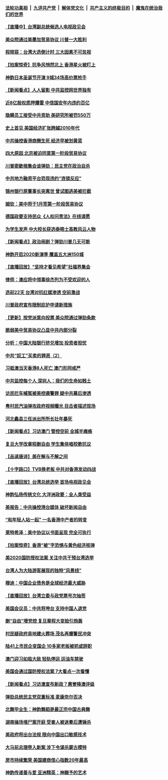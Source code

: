 ####  [法轮功真相](../../../../basic/blob/master/README.md?t=12202101) &nbsp;|&nbsp; [九评共产党](../../../../9ping.md/blob/master/README.md?t=12202101) &nbsp;|&nbsp; [解体党文化](../../../../jtdwh.md/blob/master/README.md?t=12202101)  &nbsp;|&nbsp; [共产主义的终极目的](../../../../gczydzjmd.md/blob/master/README.md?t=12202101) &nbsp;|&nbsp; [魔鬼在统治我们的世界](../../../../mgztzwmdsj.md/blob/master/README.md?t=12202101) 

#### [【直播中】台湾副总统候选人电视政见会](../pages/nf4514/n11733207.md?t=12202101) 

#### [美众院通过美墨加贸易协议 川普一大胜利](../pages/nf4514/n11734753.md?t=12202101) 

#### [程晓容：台湾大选倒计时 三大因素不可忽视](../pages/nf4514/n11734967.md?t=12202101) 

#### [【拍案惊奇】抗争风悄然北上 香港星火被盯上](../pages/nf4514/n11734006.md?t=12202101) 

#### [神韵日本圣诞节开演 9城34场高价票抢手](../pages/nf4514/n11734203.md?t=12202101) 

#### [【新闻看点】人人留影 中共监控网世界独有](../pages/nf4514/n11733260.md?t=12202101) 

#### [近8亿股权质押爆雷 中信国安年内违约百亿](../pages/nf4514/n11733621.md?t=12202101) 

#### [隐瞒员工接受中共资助 美研究所被罚550万](../pages/nf4514/n11733758.md?t=12202101) 

#### [史上首见 美国经济扩张跨越2010年代](../pages/nf4514/n11733756.md?t=12202101) 

#### [中共操控香港商圈生死 经济早被划黄蓝](../pages/nf4514/n11733596.md?t=12202101) 

#### [四大原因 北京被迫同意第一阶段贸易协议](../pages/nf4514/n11731502.md?t=12202101) 

#### [川普密歇根集会谈弹劾：民主党在政治自杀](../pages/nf4514/n11733479.md?t=12202101) 

#### [中共地方融资平台恐现违约“连锁反应”](../pages/nf4514/n11733285.md?t=12202101) 

#### [锦州银行原董事长突离世 曾试图逃美被拦截](../pages/nf4514/n11733304.md?t=12202101) 

#### [姆钦：美中将于1月签第一阶段贸易协议](../pages/nf4514/n11733234.md?t=12202101) 

#### [德国政要支持民众《人权问责法》在线请愿](../pages/nf4514/n11730975.md?t=12202101) 

#### [为学生发声 中大校长获选泰晤士高教风云人物](../pages/nf4514/n11732947.md?t=12202101) 

#### [【新闻看点】政治闹剧？弹劾川普几无可能](../pages/nf4514/n11733123.md?t=12202101) 

#### [神韵开启2020新演季 覆盖五大洲150城](../pages/nf4514/n11731582.md?t=12202101) 

#### [【直播回放】“坚持才看见希望”社福界集会](../pages/nf4514/n11732770.md?t=12202101) 

#### [律师：澳应将中领事徐杰列为不受欢迎的人](../pages/nf4514/n11730282.md?t=12202101) 

#### [选前22天 台湾对抗红媒渗透 空前激战](../pages/nf4514/n11732101.md?t=12202101) 

#### [川普政府宣布限制庇护申请新措施](../pages/nf4514/n11731825.md?t=12202101) 

#### [【更新】按党派意向投票 美众院通过弹劾条款](../pages/nf4514/n11730780.md?t=12202101) 

#### [脆弱美中贸易协议凸显中共内部分裂](../pages/nf4514/n11731529.md?t=12202101) 

#### [分析：中国大陆银行挤兑增加 投资者担忧](../pages/nf4514/n11731081.md?t=12202101) 

#### [中共“奴工”买卖的罪恶（2）](../pages/nf4514/n11716148.md?t=12202101) 

#### [习抵澳当天香港8人死亡 澳门形同戒严](../pages/nf4514/n11731332.md?t=12202101) 

#### [中共监控每个人 深圳人：我们的生命如贱土](../pages/nf4514/n11731162.md?t=12202101) 

#### [访民拦车喊冤被美控袭警罪 疑中共幕后渗透](../pages/nf4514/n11730957.md?t=12202101) 

#### [粤村民汽油弹攻政府视频曝光 目击者描述现场](../pages/nf4514/n11731023.md?t=12202101) 

#### [河北蠡县三任派出所所长壮年暴死](../pages/nf4514/n11731125.md?t=12202101) 

#### [【新闻看点】习访澳门 管控空前 全城半瘫痪](../pages/nf4514/n11730763.md?t=12202101) 

#### [复旦大学改章程删自由 学生集体唱校歌抗议](../pages/nf4514/n11730768.md?t=12202101) 

#### [【品读唐诗】美在解与不解之间](../pages/nf4514/n11706453.md?t=12202101) 

#### [【十字路口】TVB换老板 中共对香港发动四战](../pages/nf4514/n11729234.md?t=12202101) 

#### [【直播回放】台湾总统选举 首场电视政见会](../pages/nf4514/n11730384.md?t=12202101) 

#### [神韵弘扬传统文化 大洋洲政要：全人类受益](../pages/nf4514/n11704242.md?t=12202101) 

#### [美报告：中共操控港台媒体 破坏新闻自由](../pages/nf4514/n11729907.md?t=12202101) 

#### [“和年轻人站一起” 一名香港中产者的转变](../pages/nf4514/n11728008.md?t=12202101) 

#### [莱特希泽：美中协议以书面呈现 完全可执行](../pages/nf4514/n11729311.md?t=12202101) 

#### [【拍案惊奇】香港“被”字恐惧与黄色经济核弹](../pages/nf4514/n11729410.md?t=12202101) 

#### [美2020国防授权法案 关注中共干预台湾选举](../pages/nf4514/n11729318.md?t=12202101) 

#### [台湾人为大陆游客展现的独特“风景线”](../pages/nf4514/n11728703.md?t=12202101) 

#### [穆迪：中国企业债务是全球经济最大威胁](../pages/nf4514/n11729036.md?t=12202101) 

#### [【直播回放】台湾立委与政党票号次抽签](../pages/nf4514/n11728683.md?t=12202101) 

#### [美国会议员：中共将垮台 支持中国人退党](../pages/nf4514/n11725052.md?t=12202101) 

#### [删“自由”增党控 复旦章程大变脸引炮轰](../pages/nf4514/n11729071.md?t=12202101) 

#### [村民疑政府易地建火葬场 茂名再爆警民冲突](../pages/nf4514/n11728981.md?t=12202101) 

#### [陆41上市民企变国企 10多家老板被抓或辞职](../pages/nf4514/n11728754.md?t=12202101) 

#### [澳门迎习如临大敌 轻轨停运 运油车禁驶](../pages/nf4514/n11728815.md?t=12202101) 

#### [美国会通过国防授权法案 7大看点一次看懂](../pages/nf4514/n11726557.md?t=12202101) 

#### [【新闻看点】习访澳宣布新政？惠誉降澳评级](../pages/nf4514/n11728507.md?t=12202101) 

#### [弹劾总统民主党双重标准 麦康奈尔否决](../pages/nf4514/n11728758.md?t=12202101) 

#### [北舞毕业生：神韵舞蹈是最正宗中国古典舞](../pages/nf4514/n11727304.md?t=12202101) 

#### [湖南操场埋尸案开庭 受害人被迷晕后遭锤杀](../pages/nf4514/n11728680.md?t=12202101) 

#### [美政府将出台法规 限向中国出口敏感技术](../pages/nf4514/n11728616.md?t=12202101) 

#### [大马前总理卷入新案 涉下令谋杀蒙古模特](../pages/nf4514/n11728275.md?t=12202101) 

#### [房市持续繁荣 美国建商信心指数20年最高](../pages/nf4514/n11726900.md?t=12202101) 

#### [神韵传递善与爱 亚洲精英：神赐予的艺术](../pages/nf4514/n11703228.md?t=12202101) 

